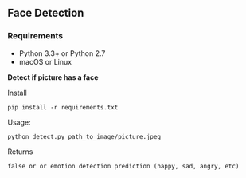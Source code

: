 ## Face Detection

### Requirements

- Python 3.3+ or Python 2.7
- macOS or Linux 

**Detect if picture has a face**

Install

    pip install -r requirements.txt

Usage:

    python detect.py path_to_image/picture.jpeg
    
Returns

    false or or emotion detection prediction (happy, sad, angry, etc)
